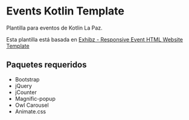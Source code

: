 # Events Kotlin Template

Plantilla para eventos de Kotlin La Paz.

Esta plantilla está basada en [Exhibz - Responsive Event HTML Website Template](https://www.templatespoint.net/template/Exhibz-Event-Website-Template)

## Paquetes requeridos

- Bootstrap
- jQuery
- jCounter
- Magnific-popup
- Owl Carousel
- Animate.css